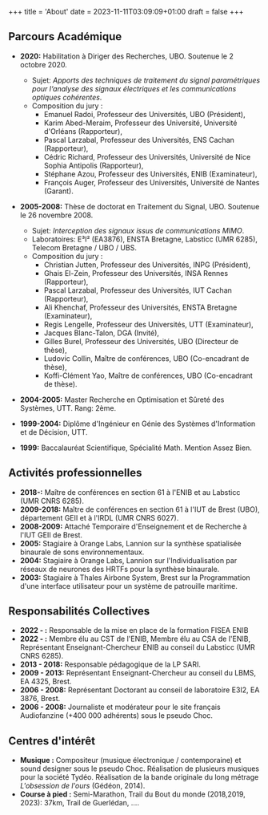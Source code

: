 +++
title = 'About'
date = 2023-11-11T03:09:09+01:00
draft = false
+++


## Parcours Académique

- **2020:** Habilitation à Diriger des Recherches, UBO. Soutenue le 2 octobre 2020.
  - Sujet: *Apports des techniques de traitement du signal paramétriques pour l‘analyse des signaux électriques et les communications optiques cohérentes*.
  - Composition du jury :
    - Emanuel Radoi, Professeur des Universités, UBO (Président),
    - Karim Abed-Meraim, Professeur des Université, Université d'Orléans (Rapporteur),
    - Pascal Larzabal, Professeur des Universités, ENS Cachan (Rapporteur),
    - Cédric Richard, Professeur des Universités, Université de Nice Sophia Antipolis (Rapporteur),
    - Stéphane Azou, Professeur des Universités, ENIB (Examinateur),
    - François Auger, Professeur des Universités, Université de Nantes (Garant).

- **2005-2008:** Thèse de doctorat en Traitement du Signal, UBO. Soutenue le 26 novembre 2008.
  - Sujet: *Interception des signaux issus de communications MIMO*.
  - Laboratoires: E³I² (EA3876), ENSTA Bretagne, Labsticc (UMR 6285), Telecom Bretagne / UBO / UBS.
  - Composition du jury :
    - Christian Jutten, Professeur des Universités, INPG (Président),
    - Ghais El-Zein, Professeur des Universités, INSA Rennes (Rapporteur),
    - Pascal Larzabal, Professeur des Universités, IUT Cachan  (Rapporteur),
    - Ali Khenchaf, Professeur des Universités, ENSTA Bretagne (Examinateur),
    - Regis Lengelle, Professeur des Universités, UTT (Examinateur),
    - Jacques Blanc-Talon, DGA (Invité),
    - Gilles Burel, Professeur des Universités, UBO (Directeur de thèse),
    - Ludovic Collin, Maître de conférences, UBO (Co-encadrant de thèse),
    - Koffi-Clément Yao, Maître de conférences, UBO (Co-encadrant de thèse).

- **2004-2005:** Master Recherche en Optimisation et Sûreté des Systèmes, UTT. Rang: 2ème.
- **1999-2004:** Diplôme d'Ingénieur en Génie des Systèmes d'Information et de Décision, UTT.
- **1999:** Baccalauréat Scientifique, Spécialité Math. Mention Assez Bien.

## Activités professionnelles

- **2018-:** Maître de conférences en section 61 à l'ENIB et au Labsticc (UMR CNRS 6285).
- **2009-2018:** Maître de conférences en section 61 à l'IUT de Brest (UBO), département GEII et à l'IRDL (UMR CNRS 6027).
- **2008-2009:** Attaché Temporaire d'Enseignement et de Recherche à l'IUT GEII de Brest.
- **2005:** Stagiaire à Orange Labs, Lannion sur la synthèse spatialisée binaurale de sons environnementaux.
- **2004:** Stagiaire à Orange Labs, Lannion sur l'Individualisation par réseaux de neurones des HRTFs pour la synthèse binaurale.
- **2003:** Stagiaire à Thales Airbone System, Brest sur la Programmation d'une interface utilisateur pour un système de patrouille maritime.


## Responsabilités Collectives

- **2022 - :** Responsable de la mise en place de la formation FISEA ENIB
- **2022 - :** Membre élu au CST de l'ENIB, Membre élu au CSA de l'ENIB, Représentant Enseignant-Chercheur ENIB au conseil du Labsticc (UMR CNRS 6285).
- **2013 - 2018:** Responsable pédagogique de la LP SARI.
- **2009 - 2013:** Représentant Enseignant-Chercheur au conseil du LBMS, EA 4325, Brest.
- **2006 - 2008:** Représentant Doctorant au conseil de laboratoire E3I2, EA 3876, Brest.
- **2006 - 2008:** Journaliste et modérateur pour le site français Audiofanzine (+400 000 adhérents) sous le pseudo Choc.

## Centres d'intérêt

- **Musique :** Compositeur (musique électronique / contemporaine) et sound designer sous le pseudo Choc. Réalisation de plusieurs musiques pour la société Tydéo. Réalisation de la bande originale du long métrage *L'obsession de l'ours* (Gédéon, 2014).
- **Course à pied :** Semi-Marathon, Trail du Bout du monde (2018,2019, 2023): 37km, Trail de Guerlédan, ....
